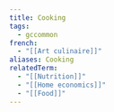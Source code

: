 ```yaml
---
title: Cooking
tags:
  - gccommon
french:
  - "[[Art culinaire]]"
aliases: Cooking
relatedTerm:
  - "[[Nutrition]]"
  - "[[Home economics]]"
  - "[[Food]]"
---
```

